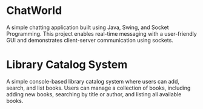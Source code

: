 # ChatWorld
A simple chatting application built using Java, Swing, and Socket Programming. This project enables real-time messaging with a user-friendly GUI and demonstrates client-server communication using sockets.

# Library Catalog System
A simple console-based library catalog system where users can add, search, and list books.
Users can manage a collection of books, including adding new books, searching by title or author, and listing all available books.
